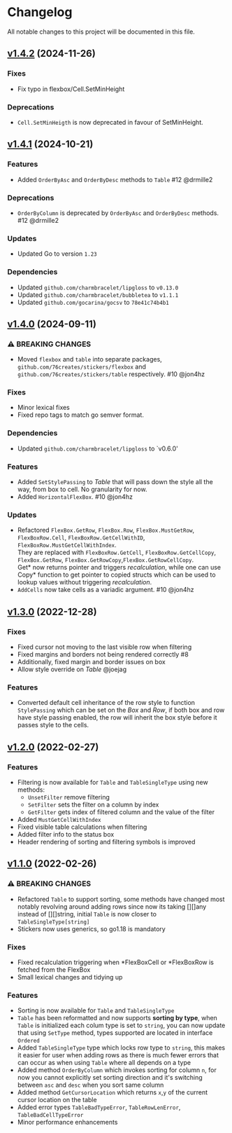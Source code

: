 # Changelog

All notable changes to this project will be documented in this file.
## [v1.4.2](https://github.com/76creates/stickers/compare/v1.4.1...v1.4.2) (2024-11-26)
### Fixes
- Fix typo in flexbox/Cell.SetMinHeight
### Deprecations
- `Cell.SetMinHeigth` is now deprecated in favour of SetMinHeight.

## [v1.4.1](https://github.com/76creates/stickers/compare/v1.4.0...v1.4.1) (2024-10-21)
### Features
- Added `OrderByAsc` and `OrderByDesc` methods to `Table` #12 @drmille2
### Deprecations
- `OrderByColumn` is deprecated by `OrderByAsc` and `OrderByDesc` methods. #12 @drmille2
### Updates
- Updated Go to version `1.23`
### Dependencies
- Updated `github.com/charmbracelet/lipgloss` to `v0.13.0`
- Updated `github.com/charmbracelet/bubbletea` to `v1.1.1`
- Updated `github.com/gocarina/gocsv` to `78e41c74b4b1`

## [v1.4.0](https://github.com/76creates/stickers/compare/v1.3.0...v1.4.0) (2024-09-11)
### ⚠ BREAKING CHANGES
- Moved `flexbox` and `table` into separate packages, `github.com/76creates/stickers/flexbox` and `github.com/76creates/stickers/table` respectively. #10 @jon4hz
### Fixes
- Minor lexical fixes
- Fixed repo tags to match go semver format.
### Dependencies
- Updated `github.com/charmbracelet/lipgloss` to `v0.6.0'
### Features
- Added `SetStylePassing` to _Table_ that will pass down the style all the way, from box to cell. No granularity for now.
- Added `HorizontalFlexBox`. #10 @jon4hz
### Updates
- Refactored `FlexBox.GetRow`, `FlexBox.Row`, `FlexBox.MustGetRow`, `FlexBoxRow.Cell`, `FlexBoxRow.GetCellWithID`, `FlexBoxRow.MustGetCellWithIndex`.<br>They are replaced with `FlexBoxRow.GetCell`, `FlexBoxRow.GetCellCopy`, `FlexBox.GetRow`, `FlexBox.GetRowCopy`,`FlexBox.GetRowCellCopy`.<br>Get* now returns pointer and triggers _recalculation_, while one can use Copy* function to get pointer to copied structs which can be used to lookup values without triggering _recalculation_.
- `AddCells` now take cells as a variadic argument. #10 @jon4hz

## [v1.3.0](https://github.com/76creates/stickers/compare/v1.2.0...v1.3.0) (2022-12-28)
### Fixes
* Fixed cursor not moving to the last visible row when filtering
* Fixed margins and borders not being rendered correctly #8
* Additionally, fixed margin and border issues on box
* Allow style override on _Table_ @joejag
### Features
* Converted default cell inheritance of the row style to function `StylePassing` which can be set on the _Box_ and _Row_, if both box and row have style passing enabled, the row will inherit the box style before it passes style to the cells.

## [v1.2.0](https://github.com/76creates/stickers/compare/v1.1.0...v1.2.0) (2022-02-27)
### Features
* Filtering is now available for `Table` and `TableSingleType` using new methods:
    * `UnsetFilter` remove filtering
    * `SetFilter` sets the filter on a column by index
    * `GetFilter` gets index of filtered column and the value of the filter
* Added `MustGetCellWithIndex`
* Fixed visible table calculations when filtering
* Added filter info to the status box
* Header rendering of sorting and filtering symbols is improved

## [v1.1.0](https://github.com/76creates/stickers/compare/v1.0.0...v1.1.0) (2022-02-26)
### ⚠ BREAKING CHANGES
* Refactored `Table` to support sorting, some methods have changed most notably revolving around adding rows since now its taking [][]any instead of [][]string, initial `Table` is now closer to `TableSingleType[string]`
* Stickers now uses generics, so go1.18 is mandatory

### Fixes
* Fixed recalculation triggering when *FlexBoxCell or *FlexBoxRow is fetched from the FlexBox
* Small lexical changes and tidying up

### Features
* Sorting is now available for `Table` and `TableSingleType`
* `Table` has been reformatted and now supports **sorting by type**, when `Table` is initialized each colum type is set to `string`, you can now update that using `SetType` method, types supported are located in interface `Ordered`
* Added `TableSingleType` type which locks row type to `string`, this makes it easier for user when adding rows as there is much fewer errors that can occur as when using `Table` where all depends on a type
* Added method `OrderByColumn` which invokes sorting for column `n`, for now you cannot explicitly set sorting direction and it's switching between `asc` and `desc` when you sort same column 
* Added method `GetCursorLocation` which returns `x`,`y` of the current cursor location on the table
* Added error types `TableBadTypeError`, `TableRowLenError`, `TableBadCellTypeError`
* Minor performance enhancements

